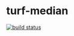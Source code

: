 turf-median
===========
[![build status](https://secure.travis-ci.org/Turfjs/turf-median.png)](http://travis-ci.org/Turfjs/turf-median)
